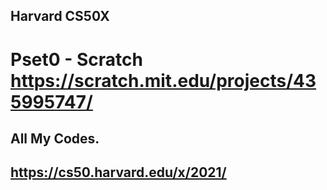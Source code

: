 ## Harvard CS50X

# Pset0 - Scratch https://scratch.mit.edu/projects/435995747/
 
## All My Codes.
 
## https://cs50.harvard.edu/x/2021/
